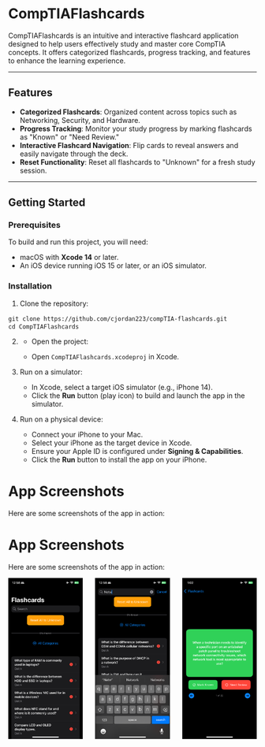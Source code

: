 
# **CompTIAFlashcards**

CompTIAFlashcards is an intuitive and interactive flashcard application designed to help users effectively study and master core CompTIA concepts. It offers categorized flashcards, progress tracking, and features to enhance the learning experience.

----------

## **Features**

-   **Categorized Flashcards**: Organized content across topics such as Networking, Security, and Hardware.
-   **Progress Tracking**: Monitor your study progress by marking flashcards as "Known" or "Need Review."
-   **Interactive Flashcard Navigation**: Flip cards to reveal answers and easily navigate through the deck.
-   **Reset Functionality**: Reset all flashcards to "Unknown" for a fresh study session.

----------


## **Getting Started**

### Prerequisites

To build and run this project, you will need:

-   macOS with **Xcode 14** or later.
-   An iOS device running iOS 15 or later, or an iOS simulator.

### Installation

1.  Clone the repository:
```
git clone https://github.com/cjordan223/compTIA-flashcards.git
cd CompTIAFlashcards
```
2. -   Open the project:
    
    -   Open `CompTIAFlashcards.xcodeproj` in Xcode.
3. Run on a simulator:
    
    -   In Xcode, select a target iOS simulator (e.g., iPhone 14).
    -   Click the **Run** button (play icon) to build and launch the app in the simulator.
4.  Run on a physical device:
    
    -   Connect your iPhone to your Mac.
    -   Select your iPhone as the target device in Xcode.
    -   Ensure your Apple ID is configured under **Signing & Capabilities**.
    -   Click the **Run** button to install the app on your iPhone.


# App Screenshots

Here are some screenshots of the app in action:

# App Screenshots

Here are some screenshots of the app in action:

<div style="display: flex; justify-content: space-between;">
    <img src="/Illustration/IMG_1494.PNG" alt="Main Interface" width="30%">
    <img src="/Illustration/IMG_1495.PNG" alt="Flashcard View" width="30%">
    <img src="/Illustration/IMG_1499.PNG" alt="Progress Tracker" width="30%">
</div>


